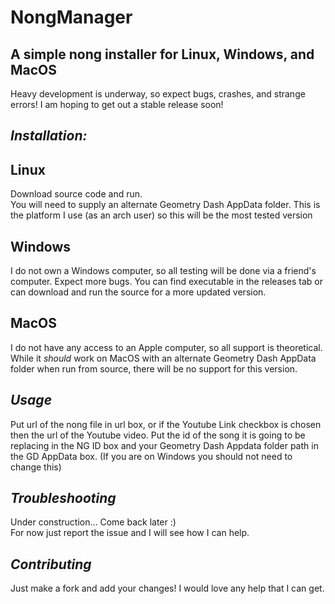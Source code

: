 # NongManager
## A simple nong installer for Linux, Windows, and MacOS
Heavy development is underway, so expect bugs, crashes, and strange errors! I am hoping to get out a stable release soon!

## _Installation:_

## Linux
Download source code and run.  
You will need to supply an alternate Geometry Dash AppData folder. This is the platform I use (as an arch user) so this will be the most tested version
## Windows
I do not own a Windows computer, so all testing will be done via a friend's computer. Expect more bugs. You can find executable in the releases tab or can download and run the source for a more updated version.
## MacOS
I do not have any access to an Apple computer, so all support is theoretical. While it _should_ work on MacOS with an alternate Geometry Dash AppData folder when run from source, there will be no support for this version.

## _Usage_
Put url of the nong file in url box, or if the Youtube Link checkbox is chosen then the url of the Youtube video. Put the id of the song it is going to be replacing in the NG ID box and your Geometry Dash Appdata folder path in the GD AppData box. (If you are on Windows you should not need to change this)

## _Troubleshooting_
Under construction... Come back later :)  
For now just report the issue and I will see how I can help.

## _Contributing_
Just make a fork and add your changes! I would love any help that I can get.